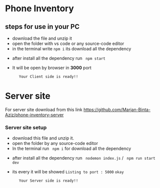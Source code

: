 # Phone Inventory  
 ## steps for use in your PC

 * download the file and unzip it
 * open the folder with vs code or any source-code editor 
 * in the terminal write  `npm i` its download all the dependency
- after install all the dependency run ` npm start`
- It will be open by browser in **3000** port


         Your Client side is ready!!


 # Server site
 For server site download from this link 
 https://github.com/Marjan-Binta-Aziz/phone-inventory-server

### Server site setup
* download this file and unzip it.
* open the folder by any  source-code editor 
* In the terminal run ` npm i` for download all the dependency
- after install all the dependency run ` nodemon index.js` / ` npm run start dev`
* its every it will be showed `Listing to port : 5000` 
`okay`

         Your Server side is ready!!
